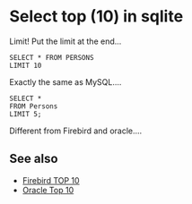 ﻿# Select top (10) in sqlite

Limit! Put the limit at the end...

	SELECT * FROM PERSONS
	LIMIT 10

Exactly the same as MySQL....

	SELECT *
	FROM Persons
	LIMIT 5;

Different from Firebird and oracle....

## See also

- [Firebird TOP 10](../firebird/select_top_10.md)
- [Oracle Top 10](../oracle/top_10.md)
